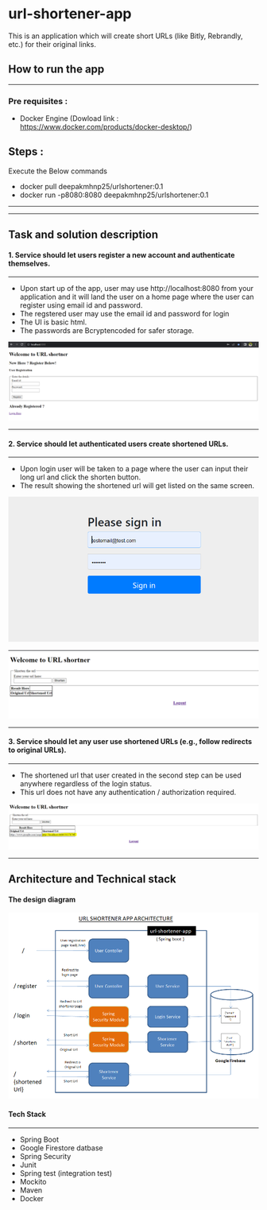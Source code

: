 # url-shortener-app
This is an application which will create short URLs (like Bitly, Rebrandly, etc.) for their original links.

## How to run the app

***
### Pre requisites : 
* Docker Engine (Dowload link : https://www.docker.com/products/docker-desktop/)

Steps : 
---
Execute the Below commands
* docker pull deepakmhnp25/urlshortener:0.1
* docker run -p8080:8080 deepakmhnp25/urlshortener:0.1
---
***
## Task and solution description
#### 1. Service should let users register a new account and authenticate themselves.
*** 
* Upon start up of the app, user may use http://localhost:8080 from your application and it will land the user on a home page where the user can register using email id and password.
* The regstered user may use the email id and password for login
* The UI is basic html.
* The passwords are Bcryptencoded  for safer storage.

![alt text](https://github.com/deepakmhnp25/url-shortener-app/blob/master/screenshots/home%20page.PNG?raw=true)

***
#### 2. Service should let authenticated users create shortened URLs.
***
* Upon login user will be taken to a page where the user can input their long url and click the shorten button.
* The result showing the shortened url will get listed on the same screen. 

![alt text](https://github.com/deepakmhnp25/url-shortener-app/blob/master/screenshots/login.PNG?raw=true)

![alt text](https://github.com/deepakmhnp25/url-shortener-app/blob/master/screenshots/shorten%20url.PNG?raw=true)

***
#### 3. Service should let any user use shortened URLs (e.g., follow redirects to original URLs).
***
* The shortened url that user created in the second step can be used anywhere regardless of the login status.
* This url does not have any authentication / authorization required.

![alt text](https://github.com/deepakmhnp25/url-shortener-app/blob/master/screenshots/shortened%20url.PNG?raw=true)

***

## Architecture and Technical stack
#### The design diagram

![alt text](https://github.com/deepakmhnp25/url-shortener-app/blob/master/screenshots/design%20diagram.PNG?raw=true)

#### Tech Stack
***
* Spring Boot 
* Google Firestore datbase
* Spring Security
* Junit
* Spring test (integration test)
* Mockito
* Maven
* Docker
